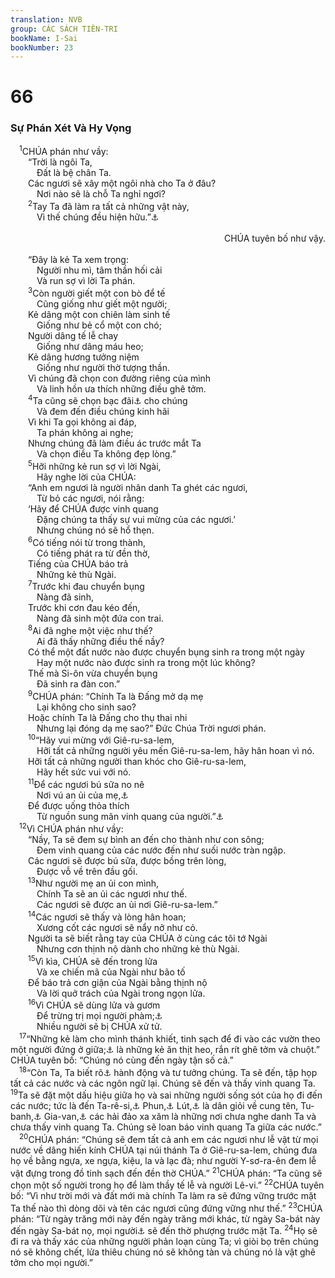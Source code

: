 ```yaml
---
translation: NVB
group: CÁC SÁCH TIÊN-TRI
bookName: I-Sai 
bookNumber: 23
---
```


<div class="title"><h1>66</h1><h3>Sự Phán Xét Và Hy Vọng </h3></div>
<span class="verse es_66_1"> <sup>1</sup>CHÚA phán như vầy: <br/>  “Trời là ngôi Ta, <br/>   Đất là bệ chân Ta. <br/>  Các ngươi sẽ xây một ngôi nhà cho Ta ở đâu? <br/>   Nơi nào sẽ là chỗ Ta nghỉ ngơi? <br/></span>
<span class="verse es_66_2">  <sup>2</sup>Tay Ta đã làm ra tất cả những vật này, <br/>   Vì thế chúng đều hiện hữu.”<a data-toggle="tooltip" data-placement="bottom" title="LXX, Syr: tất cả đều là của Ta">⚓</a><br/> <aside style="text-align:right;">CHÚA tuyên bố như vậy. </aside><br/>  “Đây là kẻ Ta xem trọng: <br/>   Người nhu mì, tâm thần hối cải <br/>   Và run sợ vì lời Ta phán. <br/></span>
<span class="verse es_66_3">  <sup>3</sup>Còn người giết một con bò để tế <br/>   Cũng giống như giết một người; <br/>  Kẻ dâng một con chiên làm sinh tế <br/>   Giống như bẻ cổ một con chó; <br/>  Người dâng tế lễ chay <br/>   Giống như dâng máu heo; <br/>  Kẻ dâng hương tưởng niệm <br/>   Giống như người thờ tượng thần. <br/>  Vì chúng đã chọn con đường riêng của mình <br/>   Và linh hồn ưa thích những điều ghê tởm. <br/></span>
<span class="verse es_66_4">  <sup>4</sup>Ta cũng sẽ chọn bạc đãi<a data-toggle="tooltip" data-placement="bottom" title="LXX: chế nhạo">⚓</a> cho chúng <br/>   Và đem đến điều chúng kinh hãi <br/>  Vì khi Ta gọi không ai đáp, <br/>   Ta phán không ai nghe; <br/>  Nhưng chúng đã làm điều ác trước mắt Ta <br/>   Và chọn điều Ta không đẹp lòng.” <br/></span>
<span class="verse es_66_5">  <sup>5</sup>Hỡi những kẻ run sợ vì lời Ngài, <br/>   Hãy nghe lời của CHÚA: <br/>  “Anh em ngươi là người nhân danh Ta ghét các ngươi, <br/>   Từ bỏ các ngươi, nói rằng: <br/>  ‘Hãy để CHÚA được vinh quang <br/>   Đặng chúng ta thấy sự vui mừng của các ngươi.’ <br/>   Nhưng chúng nó sẽ hổ thẹn. <br/></span>
<span class="verse es_66_6">  <sup>6</sup>Có tiếng nói từ trong thành, <br/>   Có tiếng phát ra từ đền thờ, <br/>  Tiếng của CHÚA báo trả <br/>   Những kẻ thù Ngài. <br/></span>
<span class="verse es_66_7">  <sup>7</sup>Trước khi đau chuyển bụng <br/>   Nàng đã sinh, <br/>  Trước khi cơn đau kéo đến, <br/>   Nàng đã sinh một đứa con trai. <br/></span>
<span class="verse es_66_8">  <sup>8</sup>Ai đã nghe một việc như thế? <br/>   Ai đã thấy những điều thế nầy? <br/>  Có thể một đất nước nào được chuyển bụng sinh ra trong một ngày <br/>   Hay một nước nào được sinh ra trong một lúc không? <br/>  Thế mà Si-ôn vừa chuyển bụng <br/>   Đã sinh ra đàn con.” <br/></span>
<span class="verse es_66_9">  <sup>9</sup>CHÚA phán: “Chính Ta là Đấng mở dạ mẹ <br/>   Lại không cho sinh sao? <br/>  Hoặc chính Ta là Đấng cho thụ thai nhi <br/>   Nhưng lại đóng dạ mẹ sao?” Đức Chúa Trời ngươi phán. <br/></span>
<span class="verse es_66_10">  <sup>10</sup>“Hãy vui mừng với Giê-ru-sa-lem, <br/>   Hỡi tất cả những người yêu mến Giê-ru-sa-lem, hãy hân hoan vì nó. <br/>  Hỡi tất cả những người than khóc cho Giê-ru-sa-lem, <br/>   Hãy hết sức vui với nó. <br/></span>
<span class="verse es_66_11">  <sup>11</sup>Để các ngươi bú sữa no nê <br/>   Nơi vú an ủi của mẹ,<a data-toggle="tooltip" data-placement="bottom" title="Nt: của nàng (chỉ về thành Giê-ru-sa-lem)">⚓</a><br/>  Để được uống thỏa thích <br/>   Từ nguồn sung mãn vinh quang của người.”<a data-toggle="tooltip" data-placement="bottom" title="Ctd: sự giầu có, của cải">⚓</a><br/></span>
<span class="verse es_66_12"> <sup>12</sup>Vì CHÚA phán như vầy: <br/>  “Nầy, Ta sẽ đem sự bình an đến cho thành như con sông; <br/>   Đem vinh quang của các nước đến như suối nước tràn ngập. <br/>  Các ngươi sẽ được bú sữa, được bồng trên lòng, <br/>   Được vỗ về trên đầu gối. <br/></span>
<span class="verse es_66_13">  <sup>13</sup>Như người mẹ an ủi con mình, <br/>   Chính Ta sẽ an ủi các ngươi như thế. <br/>   Các ngươi sẽ được an ủi nơi Giê-ru-sa-lem.” <br/></span>
<span class="verse es_66_14">  <sup>14</sup>Các ngươi sẽ thấy và lòng hân hoan; <br/>   Xương cốt các ngươi sẽ nẩy nở như cỏ. <br/>  Người ta sẽ biết rằng tay của CHÚA ở cùng các tôi tớ Ngài <br/>   Nhưng cơn thịnh nộ dành cho những kẻ thù Ngài. <br/></span>
<span class="verse es_66_15">  <sup>15</sup>Vì kìa, CHÚA sẽ đến trong lửa <br/>   Và xe chiến mã của Ngài như bão tố <br/>  Để báo trả cơn giận của Ngài bằng thịnh nộ <br/>   Và lời quở trách của Ngài trong ngọn lửa. <br/></span>
<span class="verse es_66_16">  <sup>16</sup>Vì CHÚA sẽ dùng lửa và gươm <br/>   Để trừng trị mọi người phàm;<a data-toggle="tooltip" data-placement="bottom" title="Nt: xác thịt">⚓</a><br/>   Nhiều người sẽ bị CHÚA xử tử. <br/></span>
<span class="verse es_66_17"> <sup>17</sup>“Những kẻ làm cho mình thánh khiết, tinh sạch để đi vào các vườn theo một người đứng ở giữa;<a data-toggle="tooltip" data-placement="bottom" title="Có lẽ là các nghi lễ của tà thần">⚓</a> là những kẻ ăn thịt heo, rắn rít ghê tởm và chuột.” CHÚA tuyên bố: “Chúng nó cùng đến ngày tận số cả.” <br/></span>
<span class="verse es_66_18"> <sup>18</sup>“Còn Ta, Ta biết rõ<a data-toggle="tooltip" data-placement="bottom" title="Dịch theo LXX và Syr Nt: không có">⚓</a> hành động và tư tưởng chúng. Ta sẽ đến, tập họp tất cả các nước và các ngôn ngữ lại. Chúng sẽ đến và thấy vinh quang Ta. </span>
<span class="verse es_66_19"><sup>19</sup>Ta sẽ đặt một dấu hiệu giữa họ và sai những người sống sót của họ đi đến các nước; tức là đến Ta-rê-si,<a data-toggle="tooltip" data-placement="bottom" title="Ta-rê-si: có thể là một thành ở vùng phía đông Địa Trung Hải">⚓</a> Phun,<a data-toggle="tooltip" data-placement="bottom" title="Phun: một vùng ở miền trung Tiểu Á">⚓</a> Lút,<a data-toggle="tooltip" data-placement="bottom" title="Lút: có thể là một vùng ở Ly-đia, thuộc Tiểu Á">⚓</a> là dân giỏi về cung tên, Tu-banh,<a data-toggle="tooltip" data-placement="bottom" title="Tu-banh: một vùng ở miền trung Tiểu Á">⚓</a> Gia-van,<a data-toggle="tooltip" data-placement="bottom" title="Gia-van: Hy-lạp">⚓</a> các hải đảo xa xăm là những nơi chưa nghe danh Ta và chưa thấy vinh quang Ta. Chúng sẽ loan báo vinh quang Ta giữa các nước.” <br/></span>
<span class="verse es_66_20"> <sup>20</sup>CHÚA phán: “Chúng sẽ đem tất cả anh em các ngươi như lễ vật từ mọi nước về dâng hiến kính CHÚA tại núi thánh Ta ở Giê-ru-sa-lem, chúng đưa họ về bằng ngựa, xe ngựa, kiệu, la và lạc đà; như người Y-sơ-ra-ên đem lễ vật đựng trong đồ tinh sạch đến đền thờ CHÚA.” </span>
<span class="verse es_66_21"><sup>21</sup>CHÚA phán: “Ta cũng sẽ chọn một số người trong họ để làm thầy tế lễ và người Lê-vi.” </span>
<span class="verse es_66_22"><sup>22</sup>CHÚA tuyên bố: “Vì như trời mới và đất mới mà chính Ta làm ra sẽ đứng vững trước mặt Ta thế nào thì dòng dõi và tên các ngươi cũng đứng vững như thế.” </span>
<span class="verse es_66_23"><sup>23</sup>CHÚA phán: “Từ ngày trăng mới này đến ngày trăng mới khác, từ ngày Sa-bát này đến ngày Sa-bát nọ, mọi người<a data-toggle="tooltip" data-placement="bottom" title="Nt: xác thịt">⚓</a> sẽ đến thờ phượng trước mặt Ta. </span>
<span class="verse es_66_24"><sup>24</sup>Họ sẽ đi ra và thấy xác của những người phản loạn cùng Ta; vì giòi bọ trên chúng nó sẽ không chết, lửa thiêu chúng nó sẽ không tàn và chúng nó là vật ghê tởm cho mọi người.” <br/></span>
